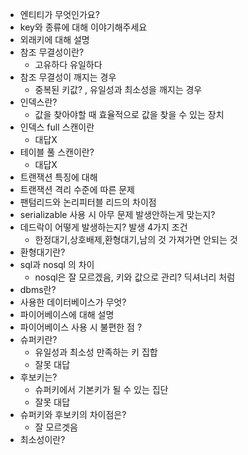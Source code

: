 - 엔티티가 무엇인가요?
- key와 종류에 대해 이야기해주세요
- 외래키에 대해 설명
- 참조 무결성이란?
    - 고유하다 유일하다
- 참조 무결성이 깨지는 경우
    - 중복된 키값? , 유일성과 최소성을 깨지는 경우
- 인덱스란?
    - 값을 찾아야할 때 효율적으로 값을 찾을 수 있는 장치
- 인덱스 full 스캔이란
    - 대답X
- 테이블 풀 스캔이란?
    - 대답X
- 트랜잭션 특징에 대해
- 트랜잭션 격리 수준에 따른 문제
- 팬텀리드와 논리피터블 리드의 차이점
- serializable 사용 시 아무 문제 발생안하는게 맞는지?
- 데드락이 어떻게 발생하는지? 발생 4가지 조건
    - 한정대기,상호배제,환형대기,남의 것 가져가면 안되는 것
- 환형대기란?
- sql과 nosql 의 차이
    - nosql은 잘 모르겠음, 키와 값으로 관리? 딕셔너리 처럼
- dbms란?
- 사용한 데이터베이스가 무엇?
- 파이어베이스에 대해 설명
- 파이어베이스 사용 시 불편한 점 ?
- 슈퍼키란?
    - 유일성과 최소성 만족하는 키 집합
    - 잘못 대답
- 후보키는?
    - 슈퍼키에서 기본키가 될 수 있는 집단
    - 잘못 대답
- 슈퍼키와 후보키의 차이점은?
    - 잘 모르겟음
- 최소성이란?
